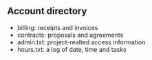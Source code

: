 Account directory
-----------------

- billing: receipts and invoices
- contracts: proposals and agreements
- admin.txt: project-realted access information
- hours.txt: a log of date, time and tasks
